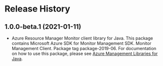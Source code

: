 # Release History

## 1.0.0-beta.1 (2021-01-11)

- Azure Resource Manager Monitor client library for Java. This package contains Microsoft Azure SDK for Monitor Management SDK. Monitor Management Client. Package tag package-2019-06. For documentation on how to use this package, please see [Azure Management Libraries for Java](https://aka.ms/azsdk/java/mgmt).